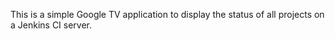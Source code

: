 This is a simple Google TV application to display the status of all projects on a Jenkins CI server.